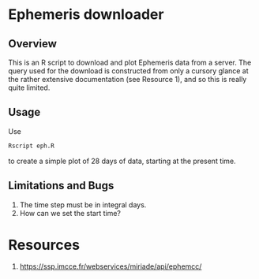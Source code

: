 # Ephemeris downloader

## Overview

This is an R script to download and plot Ephemeris data from a server.  The
query used for the download is constructed from only a cursory glance at the
rather extensive documentation (see Resource 1), and so this is really quite
limited.

## Usage

Use
```R
Rscript eph.R
```
to create a simple plot of 28 days of data, starting at the present time.

## Limitations and Bugs

1. The time step must be in integral days.
2. How can we set the start time?

# Resources
1. https://ssp.imcce.fr/webservices/miriade/api/ephemcc/

